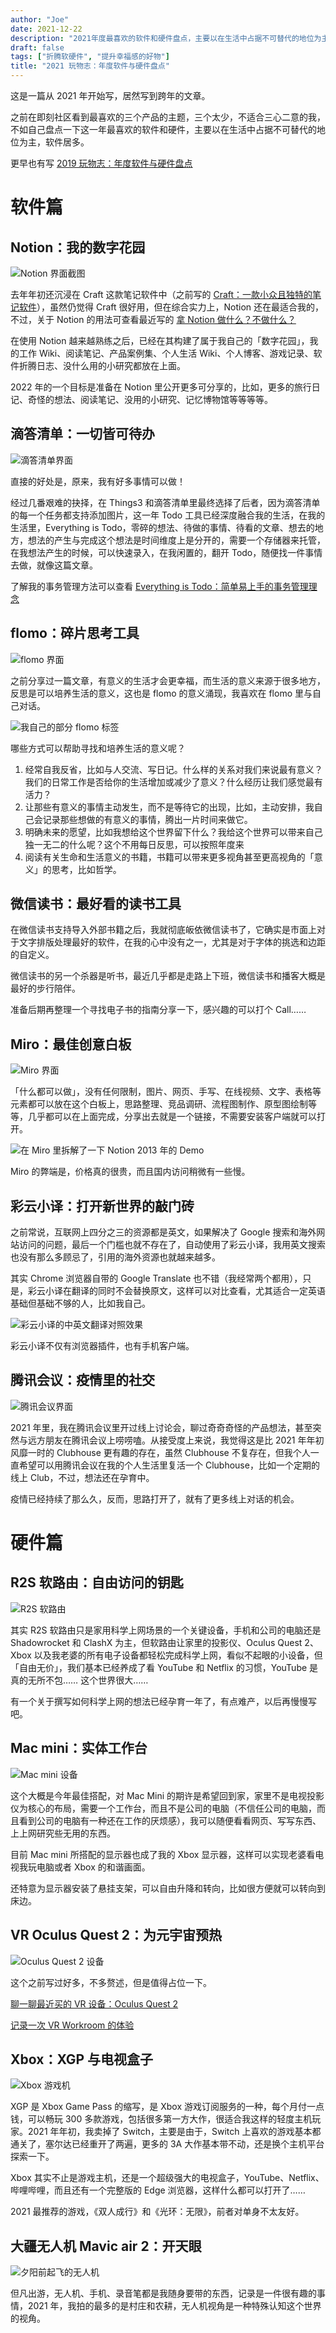 ```yaml
---
author: "Joe"
date: 2021-12-22
description: "2021年度最喜欢的软件和硬件盘点，主要以在生活中占据不可替代的地位为主"
draft: false
tags: ["折腾软硬件", "提升幸福感的好物"]
title: "2021 玩物志：年度软件与硬件盘点"
---
```



这是一篇从 2021 年开始写，居然写到跨年的文章。

之前在即刻社区看到最喜欢的三个产品的主题，三个太少，不适合三心二意的我，不如自己盘点一下这一年最喜欢的软件和硬件，主要以在生活中占据不可替代的地位为主，软件居多。

更早也有写 [2019 玩物志：年度软件与硬件盘点](https://www.notion.so/2019-73648a392c954e888ff3479ec93327b6?pvs=21)

# 软件篇

## Notion：我的数字花园

![Notion 界面截图](/images/posts/2021-software-hardware-review/notion-screenshot.webp)

去年年初还沉浸在 Craft 这款笔记软件中（之前写的 [Craft：一款小众且独特的笔记软件](/posts/craft-notes-app-review)），虽然仍觉得 Craft 很好用，但在综合实力上，Notion 还在最适合我的，不过，关于 Notion 的用法可查看最近写的 [拿 Notion 做什么？不做什么？](https://www.notion.so/Notion-792944f70f1641cebb1a924725b56486?pvs=21)

在使用 Notion 越来越熟练之后，已经在其构建了属于我自己的「数字花园」，我的工作 Wiki、阅读笔记、产品案例集、个人生活 Wiki、个人博客、游戏记录、软件折腾日志、没什么用的小研究都放在上面。

2022 年的一个目标是准备在 Notion 里公开更多可分享的，比如，更多的旅行日记、奇怪的想法、阅读笔记、没用的小研究、记忆博物馆等等等等。

## 滴答清单：一切皆可待办

![滴答清单界面](/images/posts/2021-software-hardware-review/ticktick-screenshot.webp)

直接的好处是，原来，我有好多事情可以做！

经过几番艰难的抉择，在 Things3 和滴答清单里最终选择了后者，因为滴答清单的每一个任务都支持添加图片，这一年 Todo 工具已经深度融合我的生活，在我的生活里，Everything is Todo，零碎的想法、待做的事情、待看的文章、想去的地方，想法的产生与完成这个想法是时间维度上是分开的，需要一个存储器来托管，在我想法产生的时候，可以快速录入，在我闲置的，翻开 Todo，随便找一件事情去做，就像这篇文章。

了解我的事务管理方法可以查看 [Everything is Todo：简单易上手的事务管理理念](https://www.notion.so/Everything-is-Todo-2a21e684b5f54e66b3dfaf056a14fbc2?pvs=21)

## flomo：碎片思考工具

![flomo 界面](/images/posts/2021-software-hardware-review/flomo-screenshot.webp)

之前分享过一篇文章，有意义的生活才会更幸福，而生活的意义来源于很多地方，反思是可以培养生活的意义，这也是 flomo 的意义涌现，我喜欢在 flomo 里与自己对话。

![我自己的部分 flomo 标签](/images/posts/2021-software-hardware-review/flomo-tags.webp)

哪些方式可以帮助寻找和培养生活的意义呢？

1. 经常自我反省，比如与人交流、写日记。什么样的关系对我们来说最有意义？我们的日常工作是否给你的生活增加或减少了意义？什么经历让我们感觉最有活力？
2. 让那些有意义的事情主动发生，而不是等待它的出现，比如，主动安排，我自己会记录那些想做的有意义的事情，腾出一片时间来做它。
3. 明确未来的愿望，比如我想给这个世界留下什么？我给这个世界可以带来自己独一无二的什么呢？这个不用每日反思，可以按照年度来
4. 阅读有关生命和生活意义的书籍，书籍可以带来更多视角甚至更高视角的「意义」的思考，比如哲学。

## 微信读书：最好看的读书工具

在微信读书支持导入外部书籍之后，我就彻底皈依微信读书了，它确实是市面上对于文字排版处理最好的软件，在我的心中没有之一，尤其是对于字体的挑选和边距的自定义。

微信读书的另一个杀器是听书，最近几乎都是走路上下班，微信读书和播客大概是最好的步行陪伴。

准备后期再整理一个寻找电子书的指南分享一下，感兴趣的可以打个 Call……

## Miro：最佳创意白板

![Miro 界面](/images/posts/2021-software-hardware-review/miro-screenshot.webp)

「什么都可以做」，没有任何限制，图片、网页、手写、在线视频、文字、表格等元素都可以放在这个白板上，思路整理、竞品调研、流程图制作、原型图绘制等等，几乎都可以在上面完成，分享出去就是一个链接，不需要安装客户端就可以打开。

![在 Miro 里拆解了一下 Notion 2013 年的 Demo](/images/posts/2021-software-hardware-review/miro-notion-demo.webp)

Miro 的弊端是，价格真的很贵，而且国内访问稍微有一些慢。

## 彩云小译：打开新世界的敲门砖

之前常说，互联网上四分之三的资源都是英文，如果解决了 Google 搜索和海外网站访问的问题，最后一个门槛也就不存在了，自动使用了彩云小译，我用英文搜索也没有那么多顾忌了，引用的海外资源也就越来越多。

其实 Chrome 浏览器自带的 Google Translate 也不错（我经常两个都用），只是，彩云小译在翻译的同时不会替换原文，这样可以对比查看，尤其适合一定英语基础但基础不够的人，比如我自己。

![彩云小译的中英文翻译对照效果](/images/posts/2021-software-hardware-review/caiyun-screenshot.webp)

彩云小译不仅有浏览器插件，也有手机客户端。

## 腾讯会议：疫情里的社交

![腾讯会议界面](/images/posts/2021-software-hardware-review/tencent-meeting.webp)

2021 年里，我在腾讯会议里开过线上讨论会，聊过奇奇奇怪的产品想法，甚至突然与远方朋友在腾讯会议上唠唠嗑。从接受度上来说，我觉得这是比 2021 年年初风靡一时的 Clubhouse 更有趣的存在，虽然 Clubhouse 不复存在，但我个人一直希望可以用腾讯会议在我的个人生活里复活一个 Clubhouse，比如一个定期的线上 Club，不过，想法还在孕育中。

疫情已经持续了那么久，反而，思路打开了，就有了更多线上对话的机会。

# 硬件篇

## R2S 软路由：自由访问的钥匙

![R2S 软路由](/images/posts/2021-software-hardware-review/r2s-router.webp)

其实 R2S 软路由只是家用科学上网场景的一个关键设备，手机和公司的电脑还是 Shadowrocket 和 ClashX 为主，但软路由让家里的投影仪、Oculus Quest 2、Xbox 以及我老婆的所有电子设备都轻松完成科学上网，看似不起眼的小设备，但「自由无价」，我们基本已经养成了看 YouTube 和 Netflix 的习惯，YouTube 是真的无所不包…… 这个世界很大……

有一个关于撰写如何科学上网的想法已经孕育一年了，有点难产，以后再慢慢写吧。

## Mac mini：实体工作台

![Mac mini 设备](/images/posts/2021-software-hardware-review/mac-mini.webp)

这个大概是今年最佳搭配，对 Mac Mini 的期许是希望回到家，家里不是电视投影仪为核心的布局，需要一个工作台，而且不是公司的电脑（不信任公司的电脑，而且看到公司的电脑有一种还在工作的厌烦感），我可以随便看看网页、写写东西、上上网研究些无用的东西。

目前 Mac mini 所搭配的显示器也成了我的 Xbox 显示器，这样可以实现老婆看电视我玩电脑或者 Xbox 的和谐画面。

还特意为显示器安装了悬挂支架，可以自由升降和转向，比如很方便就可以转向到床边。

## VR Oculus Quest 2：为元宇宙预热

![Oculus Quest 2 设备](/images/posts/2021-software-hardware-review/oculus-quest2.webp)

这个之前写过好多，不多赘述，但是值得占位一下。

[聊一聊最近买的 VR 设备：Oculus Quest 2](/posts/oculus-quest2-vr-review)

[记录一次 VR Workroom 的体验](/posts/vr-workroom-experience)

## Xbox：XGP 与电视盒子

![Xbox 游戏机](/images/posts/2021-software-hardware-review/xbox.webp)

XGP 是 Xbox Game Pass 的缩写，是 Xbox 游戏订阅服务的一种，每个月付一点钱，可以畅玩 300 多款游戏，包括很多第一方大作，很适合我这样的轻度主机玩家。2021 年年初，我卖掉了 Switch，主要是由于，Switch 上喜欢的游戏基本都通关了，塞尔达已经重开了两遍，更多的 3A 大作基本带不动，还是换个主机平台探索一下。

Xbox 其实不止是游戏主机，还是一个超级强大的电视盒子，YouTube、Netflix、哔哩哔哩，而且还有一个完整版的 Edge 浏览器，这样什么都可以打开了……

2021 最推荐的游戏，《双人成行》和《光环：无限》，前者对单身不太友好。

## 大疆无人机 Mavic air 2：开天眼

![夕阳前起飞的无人机](/images/posts/2021-software-hardware-review/drone-sunset.webp)

但凡出游，无人机、手机、录音笔都是我随身要带的东西，记录是一件很有趣的事情，2021 年，我拍的最多的是村庄和农耕，无人机视角是一种特殊认知这个世界的视角。